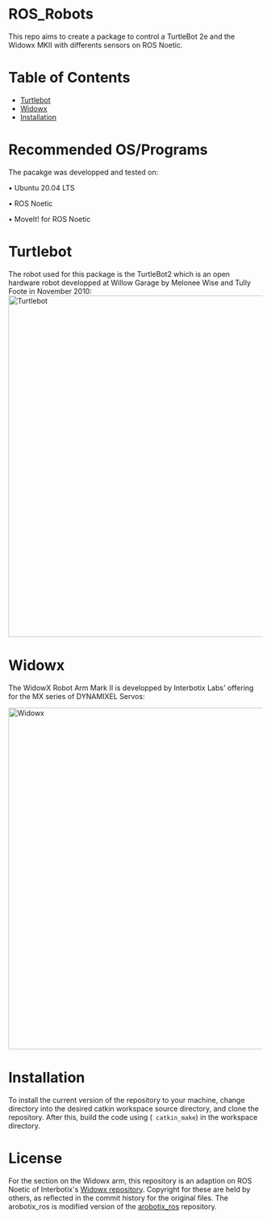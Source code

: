 # ROS_Robots
This repo aims to create a package to control a TurtleBot 2e and the Widowx MKII with differents sensors on ROS Noetic.

# Table of Contents

- [Turtlebot](#turtlebot)
- [Widowx](#widowx)
- [Installation](#installation)

# Recommended OS/Programs
The pacakge was developped and tested on:

• Ubuntu 20.04 LTS

• ROS Noetic

• MoveIt! for ROS Noetic

# Turtlebot

The robot used for this package is the TurtleBot2 which is an open hardware robot developped at Willow Garage by Melonee Wise and Tully Foote in November 2010:
<img width="677" alt="Turtlebot" src="https://www.turtlebot.com/assets/images/turtlebot_2_lg.png">


  
# Widowx

The WidowX Robot Arm Mark II is developped by Interbotix Labs' offering for the MX series of DYNAMIXEL Servos:
  
  <img width="677" alt="Widowx" src="https://www.trossenrobotics.com/images/PImages/widowx-a.jpg">
  
 # Installation
 
 To install the current version of the repository to your machine, change directory into the desired catkin workspace source directory, and clone the repository. After this, build the code using  (``` catkin_make```) in the workspace directory. 

# License

For the section on the Widowx arm, this repository is an adaption on ROS Noetic of Interbotix's [Widowx repository](https://github.com/Interbotix/widowx_arm). Copyright for these are held by others, as reflected in the commit history for the original files.
The arobotix_ros is modified version of the [arobotix_ros](https://github.com/Interbotix/arbotix_ros) repository.



